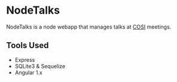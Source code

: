 # NodeTalks

NodeTalks is a node webapp that manages talks at [COSI](http://cosi.clarkson.edu/) meetings.

## Tools Used
* Express
* SQLite3 & Sequelize
* Angular 1.x
